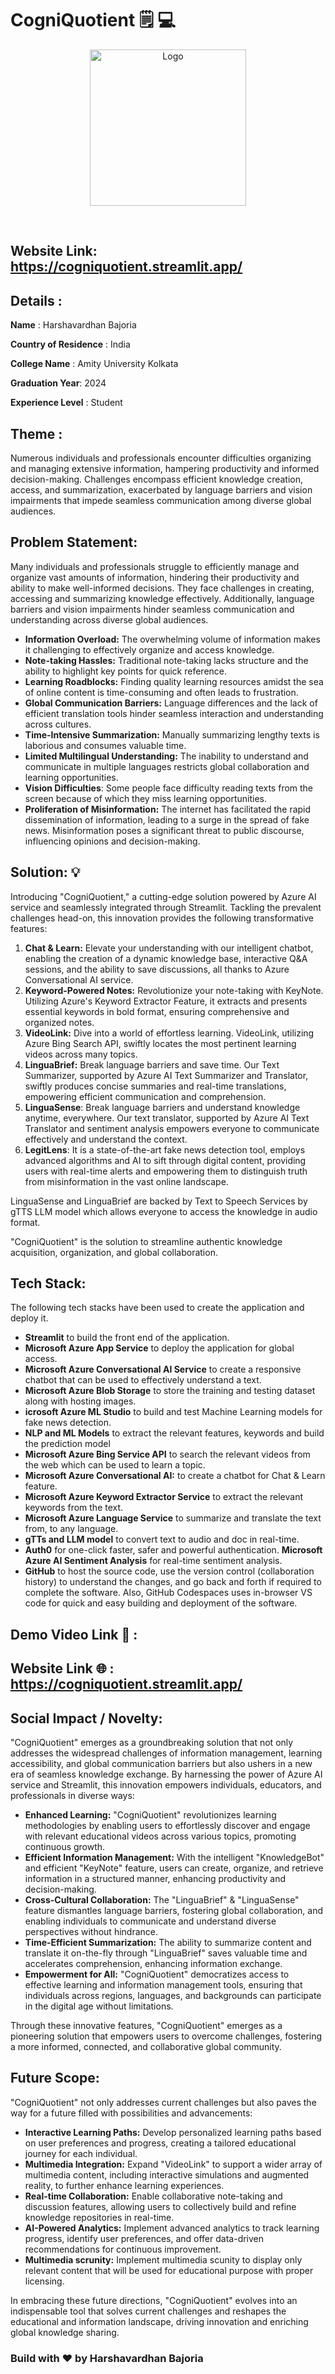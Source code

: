 # CogniQuotient 🗒️ :computer: 
 <p align="center"> 
 <img src="https://datasetlegitlens.blob.core.windows.net/dataset/Colorful%20Brain%20Digital%20World%20Technology%20Logo.png?sp=r&st=2023-12-02T18:02:13Z&se=2023-12-03T02:02:13Z&sv=2022-11-02&sr=b&sig=z2V5%2FJInE%2FcP9GQ6dEXLcGPtysI8Wiig8qbMb975k6o%3D" width="250" alt="Logo" > 
   </p> 
 </br> 
  
 ## Website Link: https://cogniquotient.streamlit.app/
  
 ## Details :  
 **Name** : Harshavardhan Bajoria</br> 
  
 **Country of Residence** : India</br> 
  
 **College Name** : Amity University Kolkata 
  
 **Graduation Year**: 2024 
  
 **Experience Level** : Student</br> 
  
 ## Theme :  
 Numerous individuals and professionals encounter difficulties organizing and managing extensive information, hampering productivity and informed decision-making. Challenges encompass efficient knowledge creation, access, and summarization, exacerbated by language barriers and vision impairments that impede seamless communication among diverse global audiences. 
  
 ## Problem Statement: 
Many individuals and professionals struggle to efficiently manage and organize vast amounts of information, hindering their productivity and ability to make well-informed decisions. They face challenges in creating, accessing and summarizing knowledge effectively. Additionally, language barriers and vision impairments hinder seamless communication and understanding across diverse global audiences.

* **Information Overload:** The overwhelming volume of information makes it challenging to effectively organize and access knowledge.
* **Note-taking Hassles:** Traditional note-taking lacks structure and the ability to highlight key points for quick reference.
* **Learning Roadblocks:** Finding quality learning resources amidst the sea of online content is time-consuming and often leads to frustration.
* **Global Communication Barriers:** Language differences and the lack of efficient translation tools hinder seamless interaction and understanding across cultures.
* **Time-Intensive Summarization:** Manually summarizing lengthy texts is laborious and consumes valuable time.
* **Limited Multilingual Understanding:** The inability to understand and communicate in multiple languages restricts global collaboration and learning
opportunities.
* **Vision Difficulties**: Some people face difficulty reading texts from the screen because of which they miss learning opportunities.
* **Proliferation of Misinformation:** The internet has facilitated the rapid dissemination of information, leading to a surge in the spread of fake news. Misinformation poses a significant threat to public discourse, influencing opinions and decision-making.

 ## Solution: 💡  
Introducing "CogniQuotient," a cutting-edge solution powered by Azure AI service and seamlessly integrated through Streamlit. Tackling the prevalent challenges head-on, this innovation provides the following transformative features:

1) **Chat & Learn:** Elevate your understanding with our intelligent chatbot, enabling the creation of a dynamic knowledge base, interactive Q&A sessions, and the ability to save discussions, all thanks to Azure Conversational AI service.
2) **Keyword-Powered Notes:** Revolutionize your note-taking with KeyNote. Utilizing Azure's Keyword Extractor Feature, it extracts and presents essential keywords in bold format, ensuring comprehensive and organized notes.
3) **VideoLink:** Dive into a world of effortless learning. VideoLink, utilizing Azure Bing Search API, swiftly locates the most pertinent learning videos across many topics.
4) **LinguaBrief:** Break language barriers and save time. Our Text Summarizer, supported by Azure AI Text Summarizer and Translator, swiftly produces concise summaries and real-time translations, empowering efficient communication and comprehension. 
5) **LinguaSense**: Break language barriers and understand knowledge anytime, everywhere. Our text translator, supported by Azure AI Text Translator and sentiment analysis empowers everyone to communicate effectively and understand the context. 
6) **LegitLens**: It is a state-of-the-art fake news detection tool, employs advanced algorithms and AI to sift through digital content, providing users with real-time alerts and empowering them to distinguish truth from misinformation in the vast online landscape.

LinguaSense and LinguaBrief are backed by Text to Speech Services by gTTS LLM model which allows everyone to access the knowledge in audio format. 

"CogniQuotient" is the solution to streamline authentic knowledge acquisition, organization, and global collaboration.

 ## Tech Stack: 
 The following tech stacks have been used to create the application and deploy it.   
* **Streamlit** to build the front end of the application. 
* **Microsoft Azure App Service** to deploy the application for global access. 
* **Microsoft Azure Conversational AI Service** to create a responsive chatbot that can be used to effectively understand a text.
* **Microsoft Azure Blob Storage** to store the training and testing dataset along with hosting images.
* **icrosoft Azure ML Studio** to build and test Machine Learning models for fake 
news detection.
* **NLP and ML Models** to extract the relevant features, keywords and build the prediction model
* **Microsoft Azure Bing Service API** to search the relevant videos from the web which can be used to learn a topic.
* **Microsoft Azure Conversational AI:** to create a chatbot for Chat & Learn feature.
* **Microsoft Azure Keyword Extractor Service** to extract the relevant keywords from the text.
* **Microsoft Azure Language Service** to summarize and translate the text from, to any language. 
* **gTTs and LLM model** to convert text to audio and doc in real-time. 
* **Auth0** for one-click faster, safer and powerful authentication.
 **Microsoft Azure AI Sentiment Analysis** for real-time sentiment analysis.
* **GitHub** to host the source code, use the version control (collaboration history) to understand the changes, and go back and forth if required to complete the software. Also, GitHub Codespaces uses in-browser VS code for quick and easy building and deployment of the software. 
    
 ## Demo Video Link :movie_camera: : 
 
 ## Website Link :globe_with_meridians: : https://cogniquotient.streamlit.app/ 
  
 ## Social Impact / Novelty: 
"CogniQuotient" emerges as a groundbreaking solution that not only addresses the widespread challenges of information management, learning accessibility, and global communication barriers but also ushers in a new era of seamless knowledge exchange. By harnessing the power of Azure AI service and Streamlit, this innovation empowers individuals, educators, and professionals in diverse ways:

* **Enhanced Learning:** "CogniQuotient" revolutionizes learning methodologies by enabling users to effortlessly discover and engage with relevant educational videos across various topics, promoting continuous growth.
* **Efficient Information Management:** With the intelligent "KnowledgeBot" and efficient "KeyNote" feature, users can create, organize, and retrieve information in a structured manner, enhancing productivity and decision-making.
* **Cross-Cultural Collaboration:** The "LinguaBrief" & "LinguaSense" feature dismantles language barriers, fostering global collaboration, and enabling individuals to communicate and understand diverse perspectives without hindrance.
* **Time-Efficient Summarization:** The ability to summarize content and translate it on-the-fly through "LinguaBrief" saves valuable time and accelerates comprehension, enhancing information exchange.
* **Empowerment for All:** "CogniQuotient" democratizes access to effective learning and information management tools, ensuring that individuals across regions, languages, and backgrounds can participate in the digital age without limitations.

Through these innovative features, "CogniQuotient" emerges as a pioneering solution that empowers users to overcome challenges, fostering a more informed, connected, and collaborative global community.
  
 ## Future Scope: 
"CogniQuotient" not only addresses current challenges but also paves the way for a future filled with possibilities and advancements:

* **Interactive Learning Paths:** Develop personalized learning paths based on user preferences and progress, creating a tailored educational journey for each individual.
* **Multimedia Integration:** Expand "VideoLink" to support a wider array of multimedia content, including interactive simulations and augmented reality, to further enhance learning experiences.
* **Real-time Collaboration:** Enable collaborative note-taking and discussion features, allowing users to collectively build and refine knowledge repositories in real-time.
* **AI-Powered Analytics:** Implement advanced analytics to track learning progress, identify user preferences, and offer data-driven recommendations for continuous improvement.
* **Multimedia scrunity:** Implement multimedia scunity to display only relevant content that will be used for educational purpose with proper licensing. 

In embracing these future directions, "CogniQuotient" evolves into an indispensable tool that solves current challenges and reshapes the educational and information landscape, driving innovation and enriching global knowledge sharing.
  
 ### Build with :heart: by Harshavardhan Bajoria 

